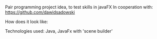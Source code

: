 Pair programming project idea, to test skills in javaFX
In cooperation with: https://github.com/dawidsadowski

How does it look like:



Technologies used: Java, JavaFx with 'scene builder'
